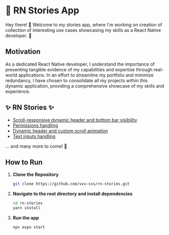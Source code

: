 # 📱 RN Stories App

Hey there! 👋 Welcome to my stories app, where I'm working on creation of collection of interesting use cases showcasing my skills as a React Native developer. 🚀

## Motivation

As a dedicated React Native developer, I understand the importance of presenting tangible evidence of my capabilities and expertise through real-world applications. In an effort to streamline my portfolio and minimize redundancy, I have chosen to consolidate all my projects within this dynamic application, providing a comprehensive showcase of my skills and experience.

## ✨ RN Stories ✨

- [Scroll-responsive dynamic header and bottom bar visibility](./screens/stories/hide-bars-on-scroll/hide-bars-on-scroll.md)
- [Permissions handling](./screens//stories//permissions/permissions.md)
- [Dynamic header and custom scroll animation](./screens//stories//dynamic-header/dynamic-header.md)
- [Text inputs handling](./screens//stories//text-inputs/text-inputs.md)

... and many more to come! 🚀

## How to Run

1. **Clone the Repository**

   ```bash
   git clone https://github.com/vvv-sss/rn-stories.git

   ```

2. **Navigate to the root directory and install dependencies**

   ```bash
   cd rn-stories
   yarn install

   ```

3. **Run the app**

   ```bash
   npx expo start


   ```
